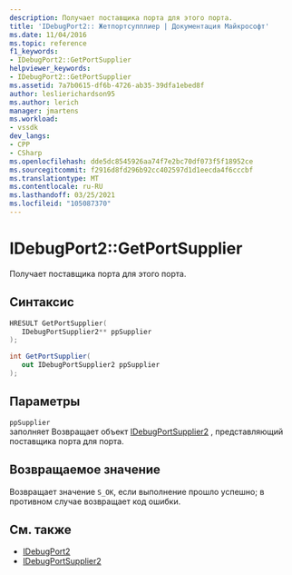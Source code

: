 ```yaml
---
description: Получает поставщика порта для этого порта.
title: 'IDebugPort2:: Жетпортсупплиер | Документация Майкрософт'
ms.date: 11/04/2016
ms.topic: reference
f1_keywords:
- IDebugPort2::GetPortSupplier
helpviewer_keywords:
- IDebugPort2::GetPortSupplier
ms.assetid: 7a7b0615-df6b-4726-ab35-39dfa1ebed8f
author: leslierichardson95
ms.author: lerich
manager: jmartens
ms.workload:
- vssdk
dev_langs:
- CPP
- CSharp
ms.openlocfilehash: dde5dc8545926aa74f7e2bc70df073f5f18952ce
ms.sourcegitcommit: f2916d8fd296b92cc402597d1d1eecda4f6cccbf
ms.translationtype: MT
ms.contentlocale: ru-RU
ms.lasthandoff: 03/25/2021
ms.locfileid: "105087370"
---
```

# <a name="idebugport2getportsupplier"></a>IDebugPort2::GetPortSupplier
Получает поставщика порта для этого порта.

## <a name="syntax"></a>Синтаксис

```cpp
HRESULT GetPortSupplier( 
   IDebugPortSupplier2** ppSupplier
);
```

```csharp
int GetPortSupplier( 
   out IDebugPortSupplier2 ppSupplier
);
```

## <a name="parameters"></a>Параметры
`ppSupplier`\
заполняет Возвращает объект [IDebugPortSupplier2](../../../extensibility/debugger/reference/idebugportsupplier2.md) , представляющий поставщика порта для порта.

## <a name="return-value"></a>Возвращаемое значение
 Возвращает значение `S_OK`, если выполнение прошло успешно; в противном случае возвращает код ошибки.

## <a name="see-also"></a>См. также
- [IDebugPort2](../../../extensibility/debugger/reference/idebugport2.md)
- [IDebugPortSupplier2](../../../extensibility/debugger/reference/idebugportsupplier2.md)
